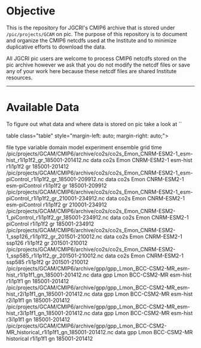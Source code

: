# Objective
This is the repository for JGCRI's CMIP6 archive that is stored under `/pic/projects/GCAM` on pic. The purpose of this repository is to document and organize the CMIP6 netcdfs used at the Institute and to minimize duplicative efforts to download the data. 

All JGCRI pic users are welcome to process CMIP6 netcdfs stored on the pic archive however we ask that you do not modify the netcdf files or save any of your work here because these netcdf files are shared Institute resources. 


*** 

# Available Data 

To figure out what data and where data is stored on pic take a look at ``

table class="table" style="margin-left: auto; margin-right: auto;">
 <thead>
  <tr>
   <th style="text-align:left;"> file </th>
   <th style="text-align:left;"> type </th>
   <th style="text-align:left;"> variable </th>
   <th style="text-align:left;"> domain </th>
   <th style="text-align:left;"> model </th>
   <th style="text-align:left;"> experiment </th>
   <th style="text-align:left;"> ensemble </th>
   <th style="text-align:left;"> grid </th>
   <th style="text-align:left;"> time </th>
  </tr>
 </thead>
<tbody>
  <tr>
   <td style="text-align:left;"> /pic/projects/GCAM/CMIP6/archive/co2s/co2s_Emon_CNRM-ESM2-1_esm-hist_r1i1p1f2_gr_185001-201412.nc </td>
   <td style="text-align:left;"> data </td>
   <td style="text-align:left;"> co2s </td>
   <td style="text-align:left;"> Emon </td>
   <td style="text-align:left;"> CNRM-ESM2-1 </td>
   <td style="text-align:left;"> esm-hist </td>
   <td style="text-align:left;"> r1i1p1f2 </td>
   <td style="text-align:left;"> gr </td>
   <td style="text-align:left;"> 185001-201412 </td>
  </tr>
  <tr>
   <td style="text-align:left;"> /pic/projects/GCAM/CMIP6/archive/co2s/co2s_Emon_CNRM-ESM2-1_esm-piControl_r1i1p1f2_gr_185001-209912.nc </td>
   <td style="text-align:left;"> data </td>
   <td style="text-align:left;"> co2s </td>
   <td style="text-align:left;"> Emon </td>
   <td style="text-align:left;"> CNRM-ESM2-1 </td>
   <td style="text-align:left;"> esm-piControl </td>
   <td style="text-align:left;"> r1i1p1f2 </td>
   <td style="text-align:left;"> gr </td>
   <td style="text-align:left;"> 185001-209912 </td>
  </tr>
  <tr>
   <td style="text-align:left;"> /pic/projects/GCAM/CMIP6/archive/co2s/co2s_Emon_CNRM-ESM2-1_esm-piControl_r1i1p1f2_gr_210001-234912.nc </td>
   <td style="text-align:left;"> data </td>
   <td style="text-align:left;"> co2s </td>
   <td style="text-align:left;"> Emon </td>
   <td style="text-align:left;"> CNRM-ESM2-1 </td>
   <td style="text-align:left;"> esm-piControl </td>
   <td style="text-align:left;"> r1i1p1f2 </td>
   <td style="text-align:left;"> gr </td>
   <td style="text-align:left;"> 210001-234912 </td>
  </tr>
  <tr>
   <td style="text-align:left;"> /pic/projects/GCAM/CMIP6/archive/co2s/co2s_Emon_CNRM-ESM2-1_piControl_r1i1p1f2_gr_185001-234912.nc </td>
   <td style="text-align:left;"> data </td>
   <td style="text-align:left;"> co2s </td>
   <td style="text-align:left;"> Emon </td>
   <td style="text-align:left;"> CNRM-ESM2-1 </td>
   <td style="text-align:left;"> piControl </td>
   <td style="text-align:left;"> r1i1p1f2 </td>
   <td style="text-align:left;"> gr </td>
   <td style="text-align:left;"> 185001-234912 </td>
  </tr>
  <tr>
   <td style="text-align:left;"> /pic/projects/GCAM/CMIP6/archive/co2s/co2s_Emon_CNRM-ESM2-1_ssp126_r1i1p1f2_gr_201501-210012.nc </td>
   <td style="text-align:left;"> data </td>
   <td style="text-align:left;"> co2s </td>
   <td style="text-align:left;"> Emon </td>
   <td style="text-align:left;"> CNRM-ESM2-1 </td>
   <td style="text-align:left;"> ssp126 </td>
   <td style="text-align:left;"> r1i1p1f2 </td>
   <td style="text-align:left;"> gr </td>
   <td style="text-align:left;"> 201501-210012 </td>
  </tr>
  <tr>
   <td style="text-align:left;"> /pic/projects/GCAM/CMIP6/archive/co2s/co2s_Emon_CNRM-ESM2-1_ssp585_r1i1p1f2_gr_201501-210012.nc </td>
   <td style="text-align:left;"> data </td>
   <td style="text-align:left;"> co2s </td>
   <td style="text-align:left;"> Emon </td>
   <td style="text-align:left;"> CNRM-ESM2-1 </td>
   <td style="text-align:left;"> ssp585 </td>
   <td style="text-align:left;"> r1i1p1f2 </td>
   <td style="text-align:left;"> gr </td>
   <td style="text-align:left;"> 201501-210012 </td>
  </tr>
  <tr>
   <td style="text-align:left;"> /pic/projects/GCAM/CMIP6/archive/gpp/gpp_Lmon_BCC-CSM2-MR_esm-hist_r1i1p1f1_gn_185001-201412.nc </td>
   <td style="text-align:left;"> data </td>
   <td style="text-align:left;"> gpp </td>
   <td style="text-align:left;"> Lmon </td>
   <td style="text-align:left;"> BCC-CSM2-MR </td>
   <td style="text-align:left;"> esm-hist </td>
   <td style="text-align:left;"> r1i1p1f1 </td>
   <td style="text-align:left;"> gn </td>
   <td style="text-align:left;"> 185001-201412 </td>
  </tr>
  <tr>
   <td style="text-align:left;"> /pic/projects/GCAM/CMIP6/archive/gpp/gpp_Lmon_BCC-CSM2-MR_esm-hist_r2i1p1f1_gn_185001-201412.nc </td>
   <td style="text-align:left;"> data </td>
   <td style="text-align:left;"> gpp </td>
   <td style="text-align:left;"> Lmon </td>
   <td style="text-align:left;"> BCC-CSM2-MR </td>
   <td style="text-align:left;"> esm-hist </td>
   <td style="text-align:left;"> r2i1p1f1 </td>
   <td style="text-align:left;"> gn </td>
   <td style="text-align:left;"> 185001-201412 </td>
  </tr>
  <tr>
   <td style="text-align:left;"> /pic/projects/GCAM/CMIP6/archive/gpp/gpp_Lmon_BCC-CSM2-MR_esm-hist_r3i1p1f1_gn_185001-201412.nc </td>
   <td style="text-align:left;"> data </td>
   <td style="text-align:left;"> gpp </td>
   <td style="text-align:left;"> Lmon </td>
   <td style="text-align:left;"> BCC-CSM2-MR </td>
   <td style="text-align:left;"> esm-hist </td>
   <td style="text-align:left;"> r3i1p1f1 </td>
   <td style="text-align:left;"> gn </td>
   <td style="text-align:left;"> 185001-201412 </td>
  </tr>
  <tr>
   <td style="text-align:left;"> /pic/projects/GCAM/CMIP6/archive/gpp/gpp_Lmon_BCC-CSM2-MR_historical_r1i1p1f1_gn_185001-201412.nc </td>
   <td style="text-align:left;"> data </td>
   <td style="text-align:left;"> gpp </td>
   <td style="text-align:left;"> Lmon </td>
   <td style="text-align:left;"> BCC-CSM2-MR </td>
   <td style="text-align:left;"> historical </td>
   <td style="text-align:left;"> r1i1p1f1 </td>
   <td style="text-align:left;"> gn </td>
   <td style="text-align:left;"> 185001-201412 </td>
  </tr>
</tbody>
</table>
